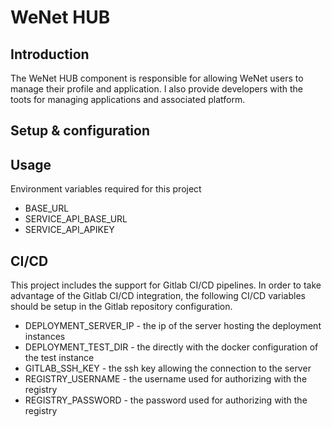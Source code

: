 # WeNet HUB

## Introduction

The WeNet HUB component is responsible for allowing WeNet users to manage their profile and application.
I also provide developers with the toots for managing applications and associated platform.


## Setup & configuration

## Usage

Environment variables required for this project

* BASE_URL
* SERVICE_API_BASE_URL
* SERVICE_API_APIKEY


## CI/CD

This project includes the support for Gitlab CI/CD pipelines.
In order to take advantage of the Gitlab CI/CD integration, the following CI/CD variables should be setup in the Gitlab repository configuration.

* DEPLOYMENT_SERVER_IP - the ip of the server hosting the deployment instances
* DEPLOYMENT_TEST_DIR - the directly with the docker configuration of the test instance
* GITLAB_SSH_KEY - the ssh key allowing the connection to the server
* REGISTRY_USERNAME - the username used for authorizing with the registry
* REGISTRY_PASSWORD - the password used for authorizing with the registry
